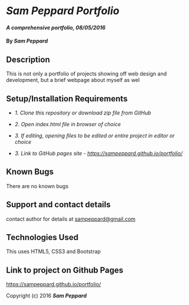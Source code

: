 # _Sam Peppard Portfolio_

#### _A comprehensive portfolio, 08/05/2016_

#### By _**Sam Peppard**_

## Description

This is not only a portfolio of projects showing off web design and development, but a brief webpage about myself as wel

## Setup/Installation Requirements

* _1. Clone this repository or download zip file from GitHub_

* _2. Open index.html file in browser of choice_

* _3. If editing, opening files to be edited or entire project in editor or choice_

* _3. Link to GitHub pages site - https://sampeppard.github.io/portfolio/_

## Known Bugs

There are no known bugs

## Support and contact details

contact author for details at sampeppard@gmail.com

## Technologies Used

This uses HTML5, CSS3 and Bootstrap

## Link to project on Github Pages

https://sampeppard.github.io/portfolio/

Copyright (c) 2016 **_Sam Peppard_**
